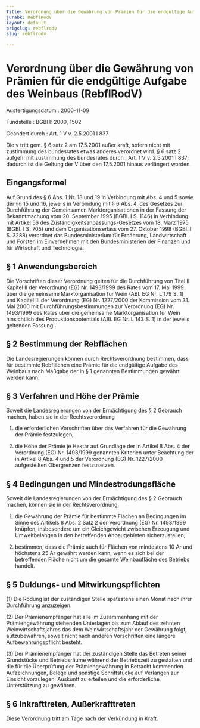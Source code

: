 ```yaml
---
Title: Verordnung über die Gewährung von Prämien für die endgültige Aufgabe des Weinbaus
jurabk: RebflRodV
layout: default
origslug: rebflrodv
slug: rebflrodv

---
```


# Verordnung über die Gewährung von Prämien für die endgültige Aufgabe des Weinbaus (RebflRodV)

Ausfertigungsdatum
:   2000-11-09

Fundstelle
:   BGBl I: 2000, 1502

Geändert durch
:   Art. 1 V v. 2.5.2001 I 837

Die v tritt gem. § 6 satz 2 am 17.5.2001 außer kraft, sofern nicht mit zustimmung des bundesrates etwas anderes verordnet wird. § 6 satz 2 aufgeh. mit zustimmung des bundesrates durch
:   Art. 1 V v. 2.5.2001 I 837; dadurch ist die Geltung der V über den 17.5.2001 hinaus verlängert worden.


## Eingangsformel

Auf Grund des § 6 Abs. 1 Nr. 18 und 19 in Verbindung mit Abs. 4 und 5 sowie der §§ 15 und 16, jeweils in Verbindung mit § 6 Abs. 4, des Gesetzes zur Durchführung der Gemeinsamen Marktorganisationen in der Fassung der Bekanntmachung vom 20. September 1995 (BGBl. I S. 1146) in Verbindung mit Artikel 56 des Zuständigkeitsanpassungs-Gesetzes vom 18. März 1975 (BGBl. I S. 705) und dem Organisationserlass vom 27. Oktober 1998 (BGBl. I S. 3288) verordnet das Bundesministerium für Ernährung, Landwirtschaft und Forsten im Einvernehmen mit den Bundesministerien der Finanzen und für Wirtschaft und Technologie:


## § 1 Anwendungsbereich

Die Vorschriften dieser Verordnung gelten für die Durchführung von Titel II Kapitel II der Verordnung (EG) Nr. 1493/1999 des Rates vom 17. Mai 1999 über die gemeinsame Marktorganisation für Wein (ABl. EG Nr. L 179 S. 1) und Kapitel III der Verordnung (EG) Nr. 1227/2000 der Kommission vom 31. Mai 2000 mit Durchführungsbestimmungen zur Verordnung (EG) Nr. 1493/1999 des Rates über die gemeinsame Marktorganisation für Wein hinsichtlich des Produktionspotentials (ABl. EG Nr. L 143 S. 1) in der jeweils geltenden Fassung.


## § 2 Bestimmung der Rebflächen

Die Landesregierungen können durch Rechtsverordnung bestimmen, dass für bestimmte Rebflächen eine Prämie für die endgültige Aufgabe des Weinbaus nach Maßgabe der in § 1 genannten Bestimmungen gewährt werden kann.


## § 3 Verfahren und Höhe der Prämie

Soweit die Landesregierungen von der Ermächtigung des § 2 Gebrauch machen, haben sie in der Rechtsverordnung

1.  die erforderlichen Vorschriften über das Verfahren für die Gewährung der Prämie festzulegen,


2.  die Höhe der Prämie je Hektar auf Grundlage der in Artikel 8 Abs. 4 der Verordnung (EG) Nr. 1493/1999 genannten Kriterien unter Beachtung der in Artikel 8 Abs. 4 und 5 der Verordnung (EG) Nr. 1227/2000 aufgestellten Obergrenzen festzusetzen.





## § 4 Bedingungen und Mindestrodungsfläche

Soweit die Landesregierungen von der Ermächtigung des § 2 Gebrauch machen, können sie in der Rechtsverordnung

1.  die Gewährung der Prämie für bestimmte Flächen an Bedingungen im Sinne des Artikels 8 Abs. 2 Satz 2 der Verordnung (EG) Nr. 1493/1999 knüpfen, insbesondere um ein Gleichgewicht zwischen Erzeugung und Umweltbelangen in den betreffenden Anbaugebieten sicherzustellen,


2.  bestimmen, dass die Prämie auch für Flächen von mindestens 10 Ar und höchstens 25 Ar gewährt werden kann, wenn es sich bei der betreffenden Fläche nicht um die gesamte Weinbaufläche des Betriebs handelt.





## § 5 Duldungs- und Mitwirkungspflichten

(1) Die Rodung ist der zuständigen Stelle spätestens einen Monat nach ihrer Durchführung anzuzeigen.

(2) Der Prämienempfänger hat alle im Zusammenhang mit der Prämiengewährung stehenden Unterlagen bis zum Ablauf des zehnten Weinwirtschaftsjahres das dem Weinwirtschaftsjahr der Gewährung folgt, aufzubewahren, soweit nicht nach anderen Vorschriften eine längere Aufbewahrungspflicht besteht.

(3) Der Prämienempfänger hat der zuständigen Stelle das Betreten seiner Grundstücke und Betriebsräume während der Betriebszeit zu gestatten und die für die Überprüfung der Prämiengewährung in Betracht kommenden Aufzeichnungen, Belege und sonstige Schriftstücke auf Verlangen zur Einsicht vorzulegen, Auskunft zu erteilen und die erforderliche Unterstützung zu gewähren.


## § 6 Inkrafttreten, Außerkrafttreten

Diese Verordnung tritt am Tage nach der Verkündung in Kraft.

